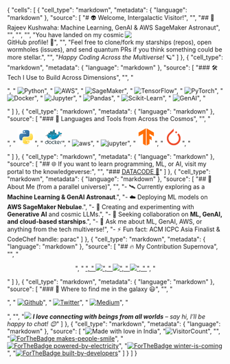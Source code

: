 {
  "cells": [
    {
      "cell_type": "markdown",
      "metadata": {
        "language": "markdown"
      },
      "source": [
        "# 👽 Welcome, Intergalactic Visitor!",
        "",
        "## 🚀 Rajeev Kushwaha: Machine Learning, GenAI & AWS SageMaker Astronaut",
        "",
        "<img align='right' src='https://media.giphy.com/media/M9gbBd9nbDrOTu1Mqx/giphy.gif' width='230'>",
        "",
        "You have landed on my cosmic GitHub profile! 🌌",
        "",
        "Feel free to clone/fork my starships (repos), open wormholes (issues), and send quantum PRs if you think something could be more stellar.",
        "",
        "<i>Happy Coding Across the Multiverse!</i> 🪐"
      ]
    },
    {
      "cell_type": "markdown",
      "metadata": {
        "language": "markdown"
      },
      "source": [
        "### 🛠️ Tech I Use to Build Across Dimensions",
        "",
        "<p>",
        "  <img alt='Python' src='https://img.shields.io/badge/Python-3776AB?style=for-the-badge&logo=python&logoColor=white'/>",
        "  <img alt='AWS' src='https://img.shields.io/badge/AWS-232F3E?style=for-the-badge&logo=amazon-aws&logoColor=white'/>",
        "  <img alt='SageMaker' src='https://img.shields.io/badge/SageMaker-FF9900?style=for-the-badge&logo=amazon-aws&logoColor=white'/>",
        "  <img alt='TensorFlow' src='https://img.shields.io/badge/TensorFlow-FF6F00?style=for-the-badge&logo=tensorflow&logoColor=white'/>",
        "  <img alt='PyTorch' src='https://img.shields.io/badge/PyTorch-EE4C2C?style=for-the-badge&logo=pytorch&logoColor=white'/>",
        "  <img alt='Docker' src='https://img.shields.io/badge/Docker-2496ED?style=for-the-badge&logo=docker&logoColor=white'/>",
        "  <img alt='Jupyter' src='https://img.shields.io/badge/Jupyter-F37626?style=for-the-badge&logo=jupyter&logoColor=white'/>",
        "  <img alt='Pandas' src='https://img.shields.io/badge/Pandas-150458?style=for-the-badge&logo=pandas&logoColor=white'/>",
        "  <img alt='Scikit-Learn' src='https://img.shields.io/badge/Scikit--Learn-F7931E?style=for-the-badge&logo=scikit-learn&logoColor=white'/>",
        "  <img alt='GenAI' src='https://img.shields.io/badge/GenAI-00C7B7?style=for-the-badge&logo=OpenAI&logoColor=white'/>",
        "</p>"
      ]
    },
    {
      "cell_type": "markdown",
      "metadata": {
        "language": "markdown"
      },
      "source": [
        "### 🧬 Languages and Tools from Across the Cosmos",
        "",
        "<p align='left'>",
        "  <img src='https://raw.githubusercontent.com/devicons/devicon/master/icons/python/python-original.svg' alt='python' width='40' height='40'/>",
        "  <img src='https://raw.githubusercontent.com/devicons/devicon/master/icons/docker/docker-original-wordmark.svg' alt='docker' width='40' height='40'/>",
        "  <img src='https://www.vectorlogo.zone/logos/amazon_aws/amazon_aws-icon.svg' alt='aws' width='40' height='40'/>",
        "  <img src='https://www.vectorlogo.zone/logos/jupyter/jupyter-icon.svg' alt='jupyter' width='40' height='40'/>",
        "  <img src='https://raw.githubusercontent.com/devicons/devicon/master/icons/tensorflow/tensorflow-original.svg' alt='tensorflow' width='40' height='40'/>",
        "  <img src='https://raw.githubusercontent.com/devicons/devicon/master/icons/pytorch/pytorch-original.svg' alt='pytorch' width='40' height='40'/>",
        "</p>"
      ]
    },
    {
      "cell_type": "markdown",
      "metadata": {
        "language": "markdown"
      },
      "source": [
        "## 🌐 If you want to learn programming, ML, or AI, visit my portal to the knowledgeverse:",
        "",
        "### [DATACODE 🚪](https://datacode.in/#/)"
      ]
    },
    {
      "cell_type": "markdown",
      "metadata": {
        "language": "markdown"
      },
      "source": [
        "## 👾 About Me (from a parallel universe)",
        "",
        "- 🛰️ Currently exploring as a **Machine Learning & GenAI Astronaut**.",
        "- ☁️ Deploying ML models on **AWS SageMaker Nebulae**.",
        "- 🤖 Creating and experimenting with **Generative AI** and cosmic LLMs.",
        "- 👯 Seeking collaboration on **ML, GenAI, and cloud-based starships**.",
        "- 💬 Ask me about ML, GenAI, AWS, or anything from the tech multiverse!",
        "- ⚡ Fun fact: ACM ICPC Asia Finalist & CodeChef handle: parac"
      ]
    },
    {
      "cell_type": "markdown",
      "metadata": {
        "language": "markdown"
      },
      "source": [
        "## 🔥 My Contribution Supernova",
        "",
        "<p align='center'>",
        "  <a href='https://github.com/rajeev-crypto/github-readme-streak-stats'>",
        "    <img src='https://github-readme-streak-stats.herokuapp.com/?user=rajeev-crypto&theme=highcontrast&hide_border=true&background=0D1117&stroke=0000'/>",
        "    <img src='https://github-readme-stats.vercel.app/api?username=rajeev-crypto&theme=highcontrast&show_icons=true'/>",
        "    <img src='https://github-readme-stats.vercel.app/api/top-langs/?username=rajeev-crypto&theme=blue-green'/>",
        "  </a>",
        "</p>"
      ]
    },
    {
      "cell_type": "markdown",
      "metadata": {
        "language": "markdown"
      },
      "source": [
        "### 🌟 Where to find me in the galaxy 😃",
        "",
        "<p>",
        "  <a href='https://github.com/rajeev-crypto' target='_blank'><img alt='Github' src='https://img.shields.io/badge/GitHub-%2312100E.svg?&style=for-the-badge&logo=Github&logoColor=white' /></a>",
        "  <a href='https://twitter.com' target='_blank'><img alt='Twitter' src='https://img.shields.io/badge/twitter-%231DA1F2.svg?&style=for-the-badge&logo=twitter&logoColor=white' /></a>",
        "  <a href='https://medium.com/@rajeev.kushwaha1401' target='_blank'><img alt='Medium' src='https://img.shields.io/badge/Medium-12100E?style=for-the-badge&logo=medium&logoColor=white'/></a>",
        "</p>",
        "",
        "<img src='https://media.giphy.com/media/LnQjpWaON8nhr21vNW/giphy.gif' width='60'> <em><b>I love connecting with beings from all worlds</b> – say hi, I’ll be happy to chat! 😊</em>"
      ]
    },
    {
      "cell_type": "markdown",
      "metadata": {
        "language": "markdown"
      },
      "source": [
        "![Made with love in India](https://madewithlove.now.sh/in?heart=true&template=for-the-badge)",
        "![VisitorCount](https://profile-counter.glitch.me/rajeev-crypto/count.svg)",
        "",
        "[![ForTheBadge makes-people-smile](http://ForTheBadge.com/images/badges/makes-people-smile.svg)](http://ForTheBadge.com)",
        "[![ForTheBadge powered-by-electricity](http://ForTheBadge.com/images/badges/powered-by-electricity.svg)](http://ForTheBadge.com)",
        "[![ForTheBadge winter-is-coming](http://ForTheBadge.com/images/badges/winter-is-coming.svg)](http://ForTheBadge.com)",
        "[![ForTheBadge built-by-developers](https://forthebadge.com/images/badges/built-by-developers.svg)](http://ForTheBadge.com)"
      ]
    }
  ]
}
